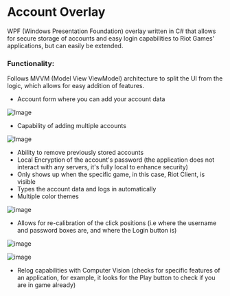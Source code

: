 # Account Overlay

WPF (Windows Presentation Foundation) overlay written in C# that allows for secure storage of accounts and easy login capabilities to Riot Games' applications, but can easily be extended. 

### Functionality:

Follows MVVM (Model View ViewModel) architecture to split the UI from the logic, which allows for easy addition of features. 

- Account form where you can add your account data

![Image](https://github.com/user-attachments/assets/760aff3b-b78e-49af-8652-5b28203f6cc2)

- Capability of adding multiple accounts

![Image](https://github.com/user-attachments/assets/ade25250-12b7-4fa4-a1c0-8ba975e3057b)
  
- Ability to remove previously stored accounts
- Local Encryption of the account's password (the application does not interact with any servers, it's fully local to enhance security)
- Only shows up when the specific game, in this case, Riot Client, is visible
- Types the account data and logs in automatically
- Multiple color themes

![image](https://github.com/user-attachments/assets/bce0812e-cd26-4451-a582-eed92ccea31e)

- Allows for re-calibration of the click positions (i.e where the username and password boxes are, and where the Login button is)

![image](https://github.com/user-attachments/assets/18b593f2-a2f8-4a0b-b15b-e42877a561a9)

![image](https://github.com/user-attachments/assets/23ff7e7b-14ad-40ca-88c2-db931ae566f4)


  
- Relog capabilities with Computer Vision (checks for specific features of an application, for example, it looks for the Play button to check if you are in game already)
